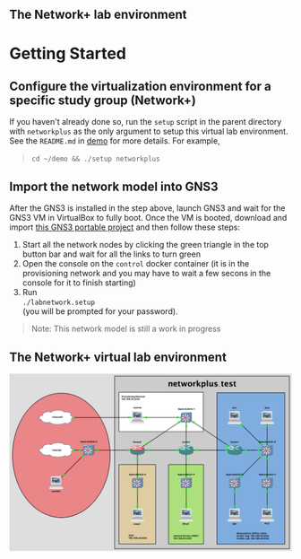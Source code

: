 ## The Network+ lab environment

# Getting Started
## Configure the virtualization environment for a specific study group (Network+)
If you haven't already done so, run the ```setup``` script in the parent directory with ```networkplus``` as the only argument to setup this virtual lab environment.  See the ```README.md``` in [demo](https://github.com/dmbrownlee/demo/README.md) for more details. For example,
> ```cd ~/demo && ./setup networkplus```

## Import the network model into GNS3
After the GNS3 is installed in the step above, launch GNS3 and wait for the GNS3 VM in VirtualBox to fully boot. Once the VM is booted, download and import [this GNS3 portable project](labnetwork.gns3project) and then follow these steps:
1. Start all the network nodes by clicking the green triangle in the top button bar and wait for all the links to turn green
1. Open the console on the ```control``` docker container (it is in the provisioning network and you may have to wait a few secons in the console for it to finish starting)
1. Run</br>
    <code>./labnetwork.setup</code></br>
    (you will be prompted for your password).

> Note: This network model is still a work in progress

## The Network+ virtual lab environment
![Diagram of Network+ virtual lab environment](labnetwork.png "Network+ Virtual Lab Environment")
